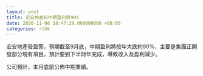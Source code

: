 ```yaml
---
layout: post
title: 宏安地產料中期盈利跌90%
date: 2020-11-06 18:47:29.000000000 +08:00
categories: rthk
---
```


宏安地產發盈警，預期截至9月底，中期盈利將按年大跌約90%，主要是集團正開發部分現有項目，預計要到下半財年完成，導致收入及盈利減少。

公司預計，本月底前公佈中期業績。
